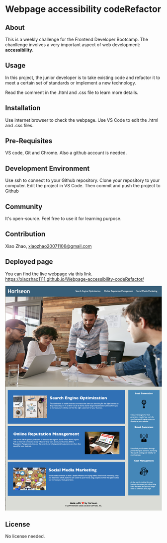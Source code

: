 # Webpage accessibility codeRefactor

## About
This is a weekly challenge for the Frontend Developer Bootcamp. The chanllenge involves a very important aspect of web development: **accessibility**.

## Usage
In this project, the junior developer is to take existing code and refactor it to meet a certain set of standards or implement a new technology.

Read the comment in the .html and .css file to learn more details.

## Installation
Use internet browser to check the webpage. Use VS Code to edit the .html and .css files.

## Pre-Requisites
VS code, Git and Chrome. Also a github account is needed.


## Development Environment
Use ssh to connect to your Github repository. Clone your repository to your computer. Edit the project in VS Code. Then commit and push the project to Github



## Community
It's open-source. Feel free to use it for learning purpose.

## Contribution
Xiao Zhao, xiaozhao20071106@gmail.com

## Deployed page
You can find the live webpage via this link.
https://xiaozhao1111.github.io/Webpage-accessibility-codeRefactor/

![The deployed webpage](/assets/images/livepage.png)

## License
No license needed.
